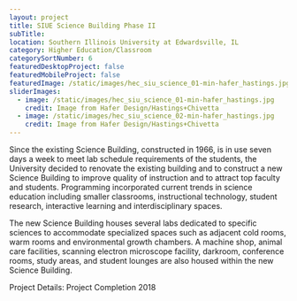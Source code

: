```yaml
---
layout: project
title: SIUE Science Building Phase II
subTitle:
location: Southern Illinois University at Edwardsville, IL
category: Higher Education/Classroom
categorySortNumber: 6
featuredDesktopProject: false
featuredMobileProject: false
featuredImage: /static/images/hec_siu_science_01-min-hafer_hastings.jpg
sliderImages:
  - image: /static/images/hec_siu_science_01-min-hafer_hastings.jpg
    credit: Image from Hafer Design/Hastings+Chivetta
  - image: /static/images/hec_siu_science_02-min-hafer_hastings.jpg
    credit: Image from Hafer Design/Hastings+Chivetta
---
```

Since the existing Science Building, constructed in 1966, is in use seven days a week to meet lab schedule requirements of the students, the University decided to renovate the existing building and to construct a new Science Building to improve quality of instruction and to attract top faculty and students. Programming incorporated current trends in science education including smaller classrooms, instructional technology, student research, interactive learning and interdisciplinary spaces.

The new Science Building houses several labs dedicated to specific sciences to accommodate specialized spaces such as adjacent cold rooms, warm rooms and environmental growth chambers. A machine shop, animal care facilities, scanning electron microscope facility, darkroom, conference rooms, study areas, and student lounges are also housed within the new Science Building.

Project Details:  Project Completion 2018

































